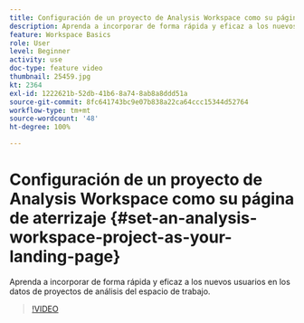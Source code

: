 ```yaml
---
title: Configuración de un proyecto de Analysis Workspace como su página de aterrizaje
description: Aprenda a incorporar de forma rápida y eficaz a los nuevos usuarios en los datos de proyectos de análisis del espacio de trabajo
feature: Workspace Basics
role: User
level: Beginner
activity: use
doc-type: feature video
thumbnail: 25459.jpg
kt: 2364
exl-id: 1222621b-52db-41b6-8a74-8ab8a8ddd51a
source-git-commit: 8fc641743bc9e07b838a22ca64ccc15344d52764
workflow-type: tm+mt
source-wordcount: '48'
ht-degree: 100%

---
```


# Configuración de un proyecto de Analysis Workspace como su página de aterrizaje {#set-an-analysis-workspace-project-as-your-landing-page}

Aprenda a incorporar de forma rápida y eficaz a los nuevos usuarios en los datos de proyectos de análisis del espacio de trabajo.

>[!VIDEO](https://video.tv.adobe.com/v/40289/?quality=12&learn=on&captions=spa)
